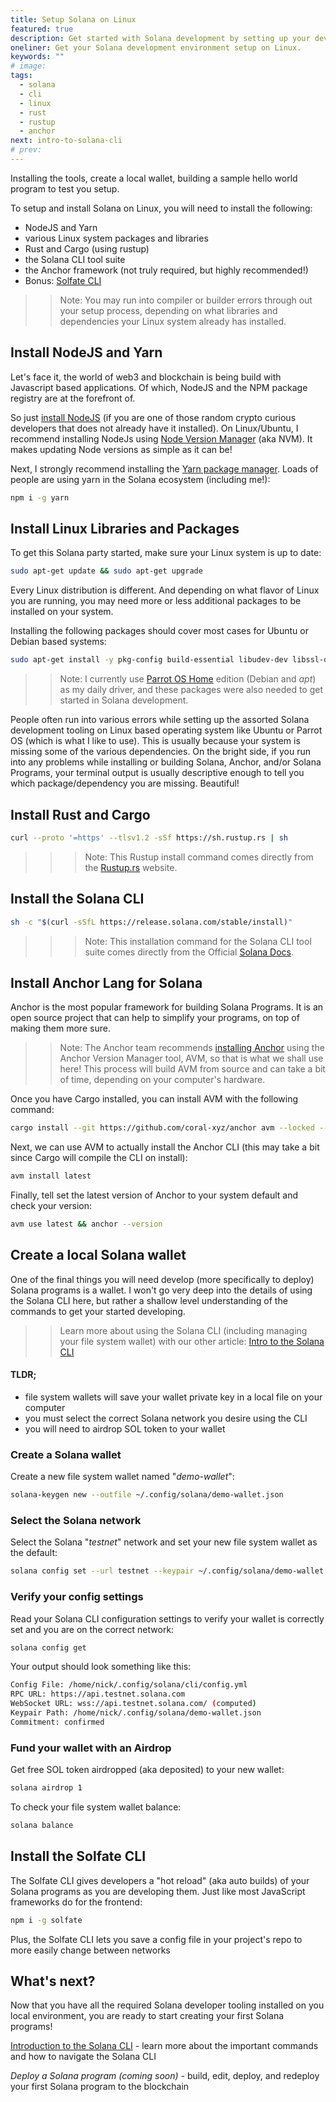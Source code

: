 ```yaml
---
title: Setup Solana on Linux
featured: true
description: Get started with Solana development by setting up your dev environment. Installing the Solana CLI, rust, cargo, web3.js, and a local validator on Linux.
oneliner: Get your Solana development environment setup on Linux.
keywords: ""
# image:
tags:
  - solana
  - cli
  - linux
  - rust
  - rustup
  - anchor
next: intro-to-solana-cli
# prev:
---
```


Installing the tools, create a local wallet, building a sample hello world program to test you setup.

To setup and install Solana on Linux, you will need to install the following:

- NodeJS and Yarn
- various Linux system packages and libraries
- Rust and Cargo (using rustup)
- the Solana CLI tool suite
- the Anchor framework (not truly required, but highly recommended!)
- Bonus: [Solfate CLI](/cli)

> > Note: You may run into compiler or builder errors through out your setup process, depending on what libraries and dependencies your Linux system already has installed.

## Install NodeJS and Yarn

Let's face it, the world of web3 and blockchain is being build with Javascript based applications. Of which, NodeJS and the NPM package registry are at the forefront of.

So just [install NodeJS](https://nodejs.org) (if you are one of those random crypto curious developers that does not already have it installed). On Linux/Ubuntu, I recommend installing NodeJs using [Node Version Manager](https://github.com/nvm-sh/nvm) (aka NVM). It makes updating Node versions as simple as it can be!

Next, I strongly recommend installing the [Yarn package manager](https://www.npmjs.com/package/yarn). Loads of people are using yarn in the Solana ecosystem (including me!):

```bash
npm i -g yarn
```

## Install Linux Libraries and Packages

To get this Solana party started, make sure your Linux system is up to date:

```bash
sudo apt-get update && sudo apt-get upgrade
```

Every Linux distribution is different. And depending on what flavor of Linux you are running, you may need more or less additional packages to be installed on your system.

Installing the following packages should cover most cases for Ubuntu or Debian based systems:

```bash
sudo apt-get install -y pkg-config build-essential libudev-dev libssl-dev
```

> > Note: I currently use [Parrot OS Home](https://parrotlinux.org/download/?version=home) edition (Debian and _apt_) as my daily driver, and these packages were also needed to get started in Solana development.

People often run into various errors while setting up the assorted Solana development tooling on Linux based operating system like Ubuntu or Parrot OS (which is what I like to use). This is usually because your system is missing some of the various dependencies. On the bright side, if you run into any problems while installing or building Solana, Anchor, and/or Solana Programs, your terminal output is usually descriptive enough to tell you which package/dependency you are missing. Beautiful!

## Install Rust and Cargo

```bash
curl --proto '=https' --tlsv1.2 -sSf https://sh.rustup.rs | sh
```

> > > Note: This Rustup install command comes directly from the [Rustup.rs](https://rustup.rs/) website.

## Install the Solana CLI

```bash
sh -c "$(curl -sSfL https://release.solana.com/stable/install)"
```

> > > Note: This installation command for the Solana CLI tool suite comes directly from the Official [Solana Docs](https://docs.solana.com/cli/install-solana-cli-tools#use-solanas-install-tool).

## Install Anchor Lang for Solana

Anchor is the most popular framework for building Solana Programs. It is an open source project that can help to simplify your programs, on top of making them more sure.

> > Note: The Anchor team recommends [installing Anchor](https://www.anchor-lang.com/docs/installation) using the Anchor Version Manager tool, AVM, so that is what we shall use here! This process will build AVM from source and can take a bit of time, depending on your computer's hardware.

Once you have Cargo installed, you can install AVM with the following command:

```bash
cargo install --git https://github.com/coral-xyz/anchor avm --locked --force
```

Next, we can use AVM to actually install the Anchor CLI (this may take a bit since Cargo will compile the CLI on install):

```bash
avm install latest
```

Finally, tell set the latest version of Anchor to your system default and check your version:

```bash
avm use latest && anchor --version
```

## Create a local Solana wallet

One of the final things you will need develop (more specifically to deploy) Solana programs is a wallet. I won't go very deep into the details of using the Solana CLI here, but rather a shallow level understanding of the commands to get your started developing.

> > Learn more about using the Solana CLI (including managing your file system wallet) with our other article: [Intro to the Solana CLI](./intro-to-solana-cli)

#### TLDR;

- file system wallets will save your wallet private key in a local file on your computer
- you must select the correct Solana network you desire using the CLI
- you will need to airdrop SOL token to your wallet

### Create a Solana wallet

Create a new file system wallet named "_demo-wallet_":

```bash
solana-keygen new --outfile ~/.config/solana/demo-wallet.json
```

### Select the Solana network

Select the Solana "_testnet_" network and set your new file system wallet as the default:

```bash
solana config set --url testnet --keypair ~/.config/solana/demo-wallet.json
```

### Verify your config settings

Read your Solana CLI configuration settings to verify your wallet is correctly set and you are on the correct network:

```bash
solana config get
```

Your output should look something like this:

```bash
Config File: /home/nick/.config/solana/cli/config.yml
RPC URL: https://api.testnet.solana.com
WebSocket URL: wss://api.testnet.solana.com/ (computed)
Keypair Path: /home/nick/.config/solana/demo-wallet.json
Commitment: confirmed
```

### Fund your wallet with an Airdrop

Get free SOL token airdropped (aka deposited) to your new wallet:

```bash
solana airdrop 1
```

To check your file system wallet balance:

```bash
solana balance
```

## Install the Solfate CLI

The Solfate CLI gives developers a "hot reload" (aka auto builds) of your Solana programs as you are developing them. Just like most JavaScript frameworks do for the frontend:

```bash
npm i -g solfate
```

Plus, the Solfate CLI lets you save a config file in your project's repo to more easily change between networks

## What's next?

Now that you have all the required Solana developer tooling installed on you local environment, you are ready to start creating your first Solana programs!

[Introduction to the Solana CLI](./intro-to-solana-cli) - learn more about the important commands and how to navigate the Solana CLI

_Deploy a Solana program (coming soon)_ - build, edit, deploy, and redeploy your first Solana program to the blockchain
